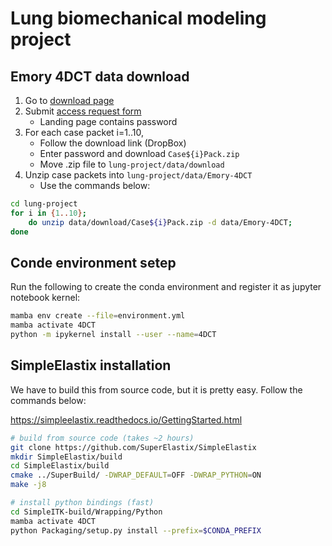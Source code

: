 # Lung biomechanical modeling project

## Emory 4DCT data download

1. Go to [download page](https://med.emory.edu/departments/radiation-oncology/research-laboratories/deformable-image-registration/downloads-and-reference-data/4dct.html)
2. Submit [access request form](https://med.emory.edu/departments/radiation-oncology/research-laboratories/deformable-image-registration/access-request-form.html)
	- Landing page contains password
3. For each case packet i=1..10,
	- Follow the download link (DropBox)
	- Enter password and download `Case${i}Pack.zip`
	- Move .zip file to `lung-project/data/download`
4. Unzip case packets into `lung-project/data/Emory-4DCT`
	- Use the commands below:

```bash
cd lung-project
for i in {1..10};
	do unzip data/download/Case${i}Pack.zip -d data/Emory-4DCT;
done
```
## Conde environment setep

Run the following to create the conda environment and register it as jupyter notebook kernel:

```bash
mamba env create --file=environment.yml
mamba activate 4DCT
python -m ipykernel install --user --name=4DCT
```

## SimpleElastix installation

We have to build this from source code, but it is pretty easy. Follow the commands below:

https://simpleelastix.readthedocs.io/GettingStarted.html

```bash
# build from source code (takes ~2 hours)
git clone https://github.com/SuperElastix/SimpleElastix
mkdir SimpleElastix/build
cd SimpleElastix/build
cmake ../SuperBuild/ -DWRAP_DEFAULT=OFF -DWRAP_PYTHON=ON
make -j8

# install python bindings (fast)
cd SimpleITK-build/Wrapping/Python
mamba activate 4DCT
python Packaging/setup.py install --prefix=$CONDA_PREFIX
```

